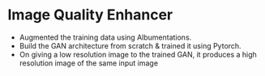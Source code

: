 # Image Quality Enhancer

- Augmented the training data using Albumentations.
- Build the GAN architecture from scratch & trained it using Pytorch.
- On giving a low resolution image to the trained GAN, it produces a high resolution image of the same input image
